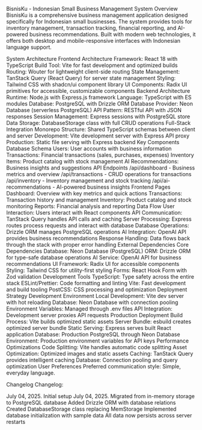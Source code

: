 BisnisKu - Indonesian Small Business Management System
Overview
BisnisKu is a comprehensive business management application designed specifically for Indonesian small businesses. The system provides tools for inventory management, transaction tracking, financial reporting, and AI-powered business recommendations. Built with modern web technologies, it offers both desktop and mobile-responsive interfaces with Indonesian language support.

System Architecture
Frontend Architecture
Framework: React 18 with TypeScript
Build Tool: Vite for fast development and optimized builds
Routing: Wouter for lightweight client-side routing
State Management: TanStack Query (React Query) for server state management
Styling: Tailwind CSS with shadcn/ui component library
UI Components: Radix UI primitives for accessible, customizable components
Backend Architecture
Runtime: Node.js with Express.js framework
Language: TypeScript with ES modules
Database: PostgreSQL with Drizzle ORM
Database Provider: Neon Database (serverless PostgreSQL)
API Pattern: RESTful API with JSON responses
Session Management: Express sessions with PostgreSQL store
Data Storage: DatabaseStorage class with full CRUD operations
Full-Stack Integration
Monorepo Structure: Shared TypeScript schemas between client and server
Development: Vite development server with Express API proxy
Production: Static file serving with Express backend
Key Components
Database Schema
Users: User accounts with business information
Transactions: Financial transactions (sales, purchases, expenses)
Inventory Items: Product catalog with stock management
AI Recommendations: Business insights and suggestions
API Endpoints
/api/dashboard - Business metrics and overview
/api/transactions - CRUD operations for transactions
/api/inventory - Inventory management and stock tracking
/api/ai-recommendations - AI-powered business insights
Frontend Pages
Dashboard: Overview with key metrics and quick actions
Transactions: Transaction history and management
Inventory: Product catalog and stock monitoring
Reports: Financial analysis and reporting
Data Flow
User Interaction: Users interact with React components
API Communication: TanStack Query handles API calls and caching
Server Processing: Express routes process requests and interact with database
Database Operations: Drizzle ORM manages PostgreSQL operations
AI Integration: OpenAI API provides business recommendations
Response Handling: Data flows back through the stack with proper error handling
External Dependencies
Core Dependencies
Database: Neon Database (PostgreSQL)
ORM: Drizzle ORM for type-safe database operations
AI Service: OpenAI API for business recommendations
UI Framework: Radix UI for accessible components
Styling: Tailwind CSS for utility-first styling
Forms: React Hook Form with Zod validation
Development Tools
TypeScript: Type safety across the entire stack
ESLint/Prettier: Code formatting and linting
Vite: Fast development and build tooling
PostCSS: CSS processing and optimization
Deployment Strategy
Development Environment
Local Development: Vite dev server with hot reloading
Database: Neon Database with connection pooling
Environment Variables: Managed through .env files
API Integration: Development server proxies API requests
Production Deployment
Build Process: Vite builds optimized static assets
Server Bundle: esbuild creates optimized server bundle
Static Serving: Express serves built React application
Database: Production PostgreSQL through Neon Database
Environment: Production environment variables for API keys
Performance Optimizations
Code Splitting: Vite handles automatic code splitting
Asset Optimization: Optimized images and static assets
Caching: TanStack Query provides intelligent caching
Database: Connection pooling and query optimization
User Preferences
Preferred communication style: Simple, everyday language.

Changelog
Changelog:

July 04, 2025. Initial setup
July 04, 2025. Migrated from in-memory storage to PostgreSQL database
Added Drizzle ORM with database relations
Created DatabaseStorage class replacing MemStorage
Implemented database initialization with sample data
All data now persists across server restarts
